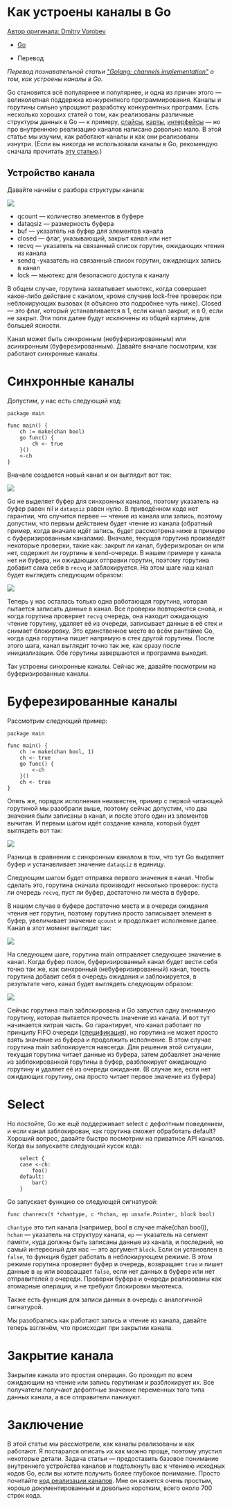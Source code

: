 # Как устроены каналы в Go

[Автор оригинала: Dmitry Vorobev](http://dmitryvorobev.blogspot.com.es/2016/08/golang-channels-implementation.html "Автор оригинала: Dmitry Vorobev")

*   [Go](https://habr.com/ru/hub/go/ "Вы не подписаны на этот хаб")

*   Перевод

*Перевод познавательной статьи ["Golang: channels implementation"](http://dmitryvorobev.blogspot.com.es/2016/08/golang-channels-implementation.html) о том, как устроены каналы в Go.*

Go становится всё популярнее и популярнее, и одна из причин этого — великолепная поддержка конкурентного программирования. Каналы и горутины сильно упрощают разработку конкурентных программ. Есть несколько хороших статей о том, как реализованы различные структуры данных в Go — к примеру, [слайсы](https://blog.golang.org/go-slices-usage-and-internals), [карты](https://www.goinggo.net/2013/12/macro-view-of-map-internals-in-go.html), [интерфейсы](http://research.swtch.com/interfaces) — но про внутреннюю реализацию каналов написано довольно мало. В этой статье мы изучим, как работают каналы и как они реализованы изнутри. (Если вы никогда не использовали каналы в Go, рекомендую сначала прочитать [эту статью](https://golang.org/doc/effective_go.html#channels).)

## Устройство канала

Давайте начнём с разбора структуры канала:

![](https://habrastorage.org/files/483/025/741/48302574178048caac81c816f9e37238.png)

*   qcount — количество элементов в буфере
*   dataqsiz — размерность буфера
*   buf — указатель на буфер для элементов канала
*   closed — флаг, указывающий, закрыт канал или нет
*   recvq — указатель на связанный список горутин, ожидающих чтения из канала
*   sendq \-указатель на связанный список горутин, ожидающих запись в канал
*   lock — мьютекс для безопасного доступа к каналу

В общем случае, горутина захватывает мьютекс, когда совершает какое\-либо действие с каналом, кроме случаев lock\-free проверок при неблокирующих вызовах (я объясню это подробнее чуть ниже). Closed — это флаг, который устанавливается в 1, если канал закрыт, и в 0, если не закрыт. Эти поля далее будут исключены из общей картины, для большей ясности.

Канал может быть синхронным (небуферизированным) или асинхронным (буферезированным). Давайте вначале посмотрим, как работают синхронные каналы.

# Синхронные каналы

Допустим, у нас есть следующий код:

```
package main

func main() {
    ch := make(chan bool)
    go func() {
        ch <- true
    }()
    <-ch
}
```

Вначале создается новый канал и он выглядит вот так:

![](https://habrastorage.org/files/725/298/c69/725298c69c2b4319b3cb5cf606712124.png)

Go не выделяет буфер для синхронных каналов, поэтому указатель на буфер равен nil и `dataqsiz` равен нулю. В приведённом коде нет гарантии, что случится первее — чтение из канала или запись, поэтому допустим, что первым действием будет чтение из канала (обратный пример, когда вначале идёт запись, будет рассмотрена ниже в примере с буферизированным каналами). Вначале, текущая горутина произведёт некоторые проверки, такие как: закрыт ли канал, буферизирован он или нет, содержит ли гоуртины в send\-очереди. В нашем примере у канала нет ни буфера, ни ожидающих отправки горутин, поэтому горутина добавит сама себя в `recvq` и заблокируется. На этом шаге наш канал будет выглядеть следующим образом:

![](https://habrastorage.org/files/2af/b2c/796/2afb2c79621847e0a28f118f92ed5c10.png)

Теперь у нас осталась только одна работающая горутина, которая пытается записать данные в канал. Все проверки повторяются снова, и когда горутина проверяет `recvq` очередь, она находит ожидающую чтение горутину, удаляет её из очереди, записывает данные в её стек и снимает блокировку. Это единственное место во всём рантайме Go, когда одна горутина пишет напрямую в стек другой горутины. После этого шага, канал выглядит точно так же, как сразу после инициализации. Обе горутины завершаются и программа выходит.

Так устроены синхронные каналы. Сейчас же, давайте посмотрим на буферизированные каналы.

# Буферезированные каналы

Рассмотрим следующий пример:

```
package main

func main() {
    ch := make(chan bool, 1)
    ch <- true
    go func() {
        <-ch
    }()
    ch <- true
}
```

Опять же, порядок исполнения неизвестен, пример с первой читающей горутиной мы разобрали выше, поэтому сейчас допустим, что два значения были записаны в канал, и после этого один из элементов вычитан. И первым шагом идёт создание канала, который будет выглядеть вот так:

![](https://habrastorage.org/files/6f4/e78/6af/6f4e786af89b47f49e0b52d1869a2180.png)

Разница в сравнении с синхронным каналом в том, что тут Go выделяет буфер и устанавливает значение `dataqsiz` в единицу.

Следующим шагом будет отправка первого значения в канал. Чтобы сделать это, горутина сначала производит несколько проверок: пуста ли очередь `recvq`, пуст ли буфер, достаточно ли места в буфере.

В нашем случае в буфере достаточно места и в очереди ожидания чтения нет горутин, поэтому горутина просто записывает элемент в буфер, увеличивает значение `qcount` и продолжает исполнение далее. Канал в этот момент выглядит так:

![](https://habrastorage.org/files/40c/f56/e00/40cf56e008e44b21ab2bbf7a5afe8a5e.png)

На следующем шаге, горутина main отправляет следующее значение в канал. Когда буфер полон, буферизированный канал будет вести себя точно так же, как синхронный (небуферизированный) канал, тоесть горутина добавит себя в очередь ожидания и заблокируется, в результате чего, канал будет выглядеть следующим образом:

![](https://habrastorage.org/files/279/503/8c4/2795038c432c4ff38041e67086cb4e56.png)

Сейчас горутина main заблокирована и Go запустил одну анонимную горутину, которая пытается прочесть значение из канала. И вот тут начинается хитрая часть. Go гарантирует, что канал работает по принципу FIFO очереди ([спецификация](https://golang.org/ref/spec#Channel_types)), но горутина не может просто взять значение из буфера и продолжить исполнение. В этом случае горутина main заблокируется навсегда. Для решения этой ситуации, текущая горутина читает данные из буфера, затем добавляет значение из заблокированной горутины в буфер, разблокирует ожидающую горутину и удаляет её из очереди ожидания. (В случае же, если нет ожидающих горутину, она просто читает первое значение из буфера)

# Select

Но постойте, Go же ещё поддерживает select с дефолтным поведением, и если канал заблокирован, как горутина сможет обработать default? Хороший вопрос, давайте быстро посмотрим на приватное API каналов. Когда вы запускаете следующий кусок кода:

```
    select {
    case <-ch:
        foo()
    default:
        bar()
    }
```

Go запускает функцию со следующей сигнатурой:

```
func chanrecv(t *chantype, c *hchan, ep unsafe.Pointer, block bool)
```

`chantype` это тип канала (например, bool в случае make(chan bool)), `hchan` — указатель на структуру канала, `ep` — указатель на сегмент памяти, куда должны быть записаны данные из канала, и последний, но самый интересный для нас — это аргумент `block`. Если он установлен в `false`, то функция будет работать в неблокирующем режиме. В этом режиме горутина проверяет буфер и очередь, возвращает `true` и пишет данные в `ep` или возвращает `false`, если нет данных в буфере или нет отправителей в очереди. Проверки буфера и очереди реализованы как атомарные операции, и не требуют блокировки мьютекса.

Также есть функция для записи данных в очередь с аналогичной сигнатурой.

Мы разобрались как работают запись и чтение из канала, давайте теперь взглянём, что происходит при закрытии канала.

# Закрытие канала

Закрытие канала это простая операция. Go проходит по всем ожидающим на чтение или запись горутинам и разблокирует их. Все получатели получают дефолтные значение переменных того типа данных канала, а все отправители паникуют.

# Заключение

В этой статье мы рассмотрели, как каналы реализованы и как работают. Я постарался описать их как можно проще, поэтому упустил некоторые детали. Задача статьи — предоставить базовое понимание внутреннего устройства каналов и подтолкнуть вас к чтениею исходных кодов Go, если вы хотите получить более глубокое понимание. Просто почитайте [код реализации каналов](https://golang.org/src/runtime/chan.go). Мне он кажется очень простым, хорошо документированным и довольно коротким, всего около 700 строк кода.

